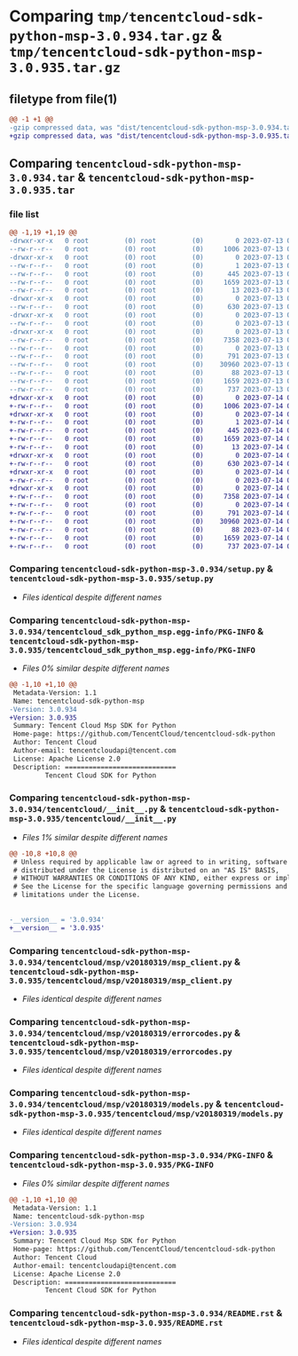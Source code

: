 # Comparing `tmp/tencentcloud-sdk-python-msp-3.0.934.tar.gz` & `tmp/tencentcloud-sdk-python-msp-3.0.935.tar.gz`

## filetype from file(1)

```diff
@@ -1 +1 @@
-gzip compressed data, was "dist/tencentcloud-sdk-python-msp-3.0.934.tar", last modified: Thu Jul 13 00:26:47 2023, max compression
+gzip compressed data, was "dist/tencentcloud-sdk-python-msp-3.0.935.tar", last modified: Fri Jul 14 00:35:01 2023, max compression
```

## Comparing `tencentcloud-sdk-python-msp-3.0.934.tar` & `tencentcloud-sdk-python-msp-3.0.935.tar`

### file list

```diff
@@ -1,19 +1,19 @@
-drwxr-xr-x   0 root         (0) root         (0)        0 2023-07-13 00:26:47.000000 tencentcloud-sdk-python-msp-3.0.934/
--rw-r--r--   0 root         (0) root         (0)     1006 2023-07-13 00:26:47.000000 tencentcloud-sdk-python-msp-3.0.934/setup.py
-drwxr-xr-x   0 root         (0) root         (0)        0 2023-07-13 00:26:47.000000 tencentcloud-sdk-python-msp-3.0.934/tencentcloud_sdk_python_msp.egg-info/
--rw-r--r--   0 root         (0) root         (0)        1 2023-07-13 00:26:47.000000 tencentcloud-sdk-python-msp-3.0.934/tencentcloud_sdk_python_msp.egg-info/dependency_links.txt
--rw-r--r--   0 root         (0) root         (0)      445 2023-07-13 00:26:47.000000 tencentcloud-sdk-python-msp-3.0.934/tencentcloud_sdk_python_msp.egg-info/SOURCES.txt
--rw-r--r--   0 root         (0) root         (0)     1659 2023-07-13 00:26:47.000000 tencentcloud-sdk-python-msp-3.0.934/tencentcloud_sdk_python_msp.egg-info/PKG-INFO
--rw-r--r--   0 root         (0) root         (0)       13 2023-07-13 00:26:47.000000 tencentcloud-sdk-python-msp-3.0.934/tencentcloud_sdk_python_msp.egg-info/top_level.txt
-drwxr-xr-x   0 root         (0) root         (0)        0 2023-07-13 00:26:47.000000 tencentcloud-sdk-python-msp-3.0.934/tencentcloud/
--rw-r--r--   0 root         (0) root         (0)      630 2023-07-13 00:26:47.000000 tencentcloud-sdk-python-msp-3.0.934/tencentcloud/__init__.py
-drwxr-xr-x   0 root         (0) root         (0)        0 2023-07-13 00:26:47.000000 tencentcloud-sdk-python-msp-3.0.934/tencentcloud/msp/
--rw-r--r--   0 root         (0) root         (0)        0 2023-07-13 00:26:47.000000 tencentcloud-sdk-python-msp-3.0.934/tencentcloud/msp/__init__.py
-drwxr-xr-x   0 root         (0) root         (0)        0 2023-07-13 00:26:47.000000 tencentcloud-sdk-python-msp-3.0.934/tencentcloud/msp/v20180319/
--rw-r--r--   0 root         (0) root         (0)     7358 2023-07-13 00:26:47.000000 tencentcloud-sdk-python-msp-3.0.934/tencentcloud/msp/v20180319/msp_client.py
--rw-r--r--   0 root         (0) root         (0)        0 2023-07-13 00:26:47.000000 tencentcloud-sdk-python-msp-3.0.934/tencentcloud/msp/v20180319/__init__.py
--rw-r--r--   0 root         (0) root         (0)      791 2023-07-13 00:26:47.000000 tencentcloud-sdk-python-msp-3.0.934/tencentcloud/msp/v20180319/errorcodes.py
--rw-r--r--   0 root         (0) root         (0)    30960 2023-07-13 00:26:47.000000 tencentcloud-sdk-python-msp-3.0.934/tencentcloud/msp/v20180319/models.py
--rw-r--r--   0 root         (0) root         (0)       88 2023-07-13 00:26:47.000000 tencentcloud-sdk-python-msp-3.0.934/setup.cfg
--rw-r--r--   0 root         (0) root         (0)     1659 2023-07-13 00:26:47.000000 tencentcloud-sdk-python-msp-3.0.934/PKG-INFO
--rw-r--r--   0 root         (0) root         (0)      737 2023-07-13 00:26:47.000000 tencentcloud-sdk-python-msp-3.0.934/README.rst
+drwxr-xr-x   0 root         (0) root         (0)        0 2023-07-14 00:35:01.000000 tencentcloud-sdk-python-msp-3.0.935/
+-rw-r--r--   0 root         (0) root         (0)     1006 2023-07-14 00:35:01.000000 tencentcloud-sdk-python-msp-3.0.935/setup.py
+drwxr-xr-x   0 root         (0) root         (0)        0 2023-07-14 00:35:01.000000 tencentcloud-sdk-python-msp-3.0.935/tencentcloud_sdk_python_msp.egg-info/
+-rw-r--r--   0 root         (0) root         (0)        1 2023-07-14 00:35:01.000000 tencentcloud-sdk-python-msp-3.0.935/tencentcloud_sdk_python_msp.egg-info/dependency_links.txt
+-rw-r--r--   0 root         (0) root         (0)      445 2023-07-14 00:35:01.000000 tencentcloud-sdk-python-msp-3.0.935/tencentcloud_sdk_python_msp.egg-info/SOURCES.txt
+-rw-r--r--   0 root         (0) root         (0)     1659 2023-07-14 00:35:01.000000 tencentcloud-sdk-python-msp-3.0.935/tencentcloud_sdk_python_msp.egg-info/PKG-INFO
+-rw-r--r--   0 root         (0) root         (0)       13 2023-07-14 00:35:01.000000 tencentcloud-sdk-python-msp-3.0.935/tencentcloud_sdk_python_msp.egg-info/top_level.txt
+drwxr-xr-x   0 root         (0) root         (0)        0 2023-07-14 00:35:01.000000 tencentcloud-sdk-python-msp-3.0.935/tencentcloud/
+-rw-r--r--   0 root         (0) root         (0)      630 2023-07-14 00:35:01.000000 tencentcloud-sdk-python-msp-3.0.935/tencentcloud/__init__.py
+drwxr-xr-x   0 root         (0) root         (0)        0 2023-07-14 00:35:01.000000 tencentcloud-sdk-python-msp-3.0.935/tencentcloud/msp/
+-rw-r--r--   0 root         (0) root         (0)        0 2023-07-14 00:35:01.000000 tencentcloud-sdk-python-msp-3.0.935/tencentcloud/msp/__init__.py
+drwxr-xr-x   0 root         (0) root         (0)        0 2023-07-14 00:35:01.000000 tencentcloud-sdk-python-msp-3.0.935/tencentcloud/msp/v20180319/
+-rw-r--r--   0 root         (0) root         (0)     7358 2023-07-14 00:35:01.000000 tencentcloud-sdk-python-msp-3.0.935/tencentcloud/msp/v20180319/msp_client.py
+-rw-r--r--   0 root         (0) root         (0)        0 2023-07-14 00:35:01.000000 tencentcloud-sdk-python-msp-3.0.935/tencentcloud/msp/v20180319/__init__.py
+-rw-r--r--   0 root         (0) root         (0)      791 2023-07-14 00:35:01.000000 tencentcloud-sdk-python-msp-3.0.935/tencentcloud/msp/v20180319/errorcodes.py
+-rw-r--r--   0 root         (0) root         (0)    30960 2023-07-14 00:35:01.000000 tencentcloud-sdk-python-msp-3.0.935/tencentcloud/msp/v20180319/models.py
+-rw-r--r--   0 root         (0) root         (0)       88 2023-07-14 00:35:01.000000 tencentcloud-sdk-python-msp-3.0.935/setup.cfg
+-rw-r--r--   0 root         (0) root         (0)     1659 2023-07-14 00:35:01.000000 tencentcloud-sdk-python-msp-3.0.935/PKG-INFO
+-rw-r--r--   0 root         (0) root         (0)      737 2023-07-14 00:35:01.000000 tencentcloud-sdk-python-msp-3.0.935/README.rst
```

### Comparing `tencentcloud-sdk-python-msp-3.0.934/setup.py` & `tencentcloud-sdk-python-msp-3.0.935/setup.py`

 * *Files identical despite different names*

### Comparing `tencentcloud-sdk-python-msp-3.0.934/tencentcloud_sdk_python_msp.egg-info/PKG-INFO` & `tencentcloud-sdk-python-msp-3.0.935/tencentcloud_sdk_python_msp.egg-info/PKG-INFO`

 * *Files 0% similar despite different names*

```diff
@@ -1,10 +1,10 @@
 Metadata-Version: 1.1
 Name: tencentcloud-sdk-python-msp
-Version: 3.0.934
+Version: 3.0.935
 Summary: Tencent Cloud Msp SDK for Python
 Home-page: https://github.com/TencentCloud/tencentcloud-sdk-python
 Author: Tencent Cloud
 Author-email: tencentcloudapi@tencent.com
 License: Apache License 2.0
 Description: ============================
         Tencent Cloud SDK for Python
```

### Comparing `tencentcloud-sdk-python-msp-3.0.934/tencentcloud/__init__.py` & `tencentcloud-sdk-python-msp-3.0.935/tencentcloud/__init__.py`

 * *Files 1% similar despite different names*

```diff
@@ -10,8 +10,8 @@
 # Unless required by applicable law or agreed to in writing, software
 # distributed under the License is distributed on an "AS IS" BASIS,
 # WITHOUT WARRANTIES OR CONDITIONS OF ANY KIND, either express or implied.
 # See the License for the specific language governing permissions and
 # limitations under the License.
 
 
-__version__ = '3.0.934'
+__version__ = '3.0.935'
```

### Comparing `tencentcloud-sdk-python-msp-3.0.934/tencentcloud/msp/v20180319/msp_client.py` & `tencentcloud-sdk-python-msp-3.0.935/tencentcloud/msp/v20180319/msp_client.py`

 * *Files identical despite different names*

### Comparing `tencentcloud-sdk-python-msp-3.0.934/tencentcloud/msp/v20180319/errorcodes.py` & `tencentcloud-sdk-python-msp-3.0.935/tencentcloud/msp/v20180319/errorcodes.py`

 * *Files identical despite different names*

### Comparing `tencentcloud-sdk-python-msp-3.0.934/tencentcloud/msp/v20180319/models.py` & `tencentcloud-sdk-python-msp-3.0.935/tencentcloud/msp/v20180319/models.py`

 * *Files identical despite different names*

### Comparing `tencentcloud-sdk-python-msp-3.0.934/PKG-INFO` & `tencentcloud-sdk-python-msp-3.0.935/PKG-INFO`

 * *Files 0% similar despite different names*

```diff
@@ -1,10 +1,10 @@
 Metadata-Version: 1.1
 Name: tencentcloud-sdk-python-msp
-Version: 3.0.934
+Version: 3.0.935
 Summary: Tencent Cloud Msp SDK for Python
 Home-page: https://github.com/TencentCloud/tencentcloud-sdk-python
 Author: Tencent Cloud
 Author-email: tencentcloudapi@tencent.com
 License: Apache License 2.0
 Description: ============================
         Tencent Cloud SDK for Python
```

### Comparing `tencentcloud-sdk-python-msp-3.0.934/README.rst` & `tencentcloud-sdk-python-msp-3.0.935/README.rst`

 * *Files identical despite different names*

